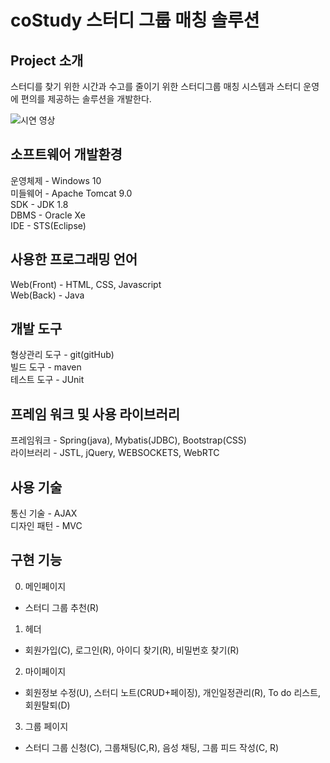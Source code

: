 
# coStudy 스터디 그룹 매칭 솔루션

## Project 소개

스터디를 찾기 위한 시간과 수고를 줄이기 위한 스터디그룹 매칭 시스템과 스터디 운영에 편의를 제공하는 솔루션을 개발한다.    

![시연 영상](https://user-images.githubusercontent.com/81788884/143448457-b1c20642-fda9-453e-8bec-8d6c80e8195b.gif)

## 소프트웨어 개발환경  
운영체제 - Windows 10  
미들웨어 - Apache Tomcat 9.0  
SDK -  JDK 1.8   
DBMS - Oracle Xe  
IDE - STS(Eclipse)  

## 사용한 프로그래밍 언어
Web(Front) - HTML, CSS, Javascript  
Web(Back) - Java  

## 개발 도구
형상관리 도구 - git(gitHub)  
빌드 도구 - maven  
테스트 도구 - JUnit  

## 프레임 워크 및 사용 라이브러리
프레임워크 - Spring(java), Mybatis(JDBC), Bootstrap(CSS)  
라이브러리 - JSTL, jQuery, WEBSOCKETS, WebRTC  

## 사용 기술
통신 기술 - AJAX  
디자인 패턴 - MVC


    
## 구현 기능

0. 메인페이지
- 스터디 그룹 추천(R)

1. 헤더
- 회원가입(C), 로그인(R), 아이디 찾기(R), 비밀번호 찾기(R)

2. 마이페이지
- 회원정보 수정(U), 스터디 노트(CRUD+페이징), 개인일정관리(R), To do 리스트, 회원탈퇴(D)

3. 그룹 페이지
- 스터디 그룹 신청(C), 그룹채팅(C,R), 음성 채팅, 그룹 피드 작성(C, R)


    





